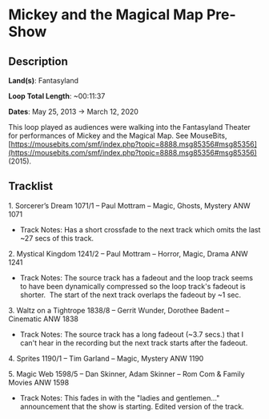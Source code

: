 # Mickey and the Magical Map Pre-Show

## Description

**Land(s)**: Fantasyland

**Loop Total Length**: ~00:11:37

**Dates**: May 25, 2013 → March 12, 2020

This loop played as audiences were walking into the Fantasyland Theater for performances of Mickey and the Magical Map. See MouseBits, [https://mousebits.com/smf/index.php?topic=8888.msg85356#msg85356](https://mousebits.com/smf/index.php?topic=8888.msg85356#msg85356) (2015).

## Tracklist

1\. Sorcerer’s Dream 1071/1 – Paul Mottram – Magic, Ghosts, Mystery ANW 1071

- Track Notes: Has a short crossfade to the next track which omits the last ~27 secs of this track.

2\. Mystical Kingdom 1241/2 – Paul Mottram – Horror, Magic, Drama ANW 1241

- Track Notes: The source track has a fadeout and the loop track seems to have been dynamically compressed so the loop track's fadeout is shorter.  The start of the next track overlaps the fadeout by ~1 sec.

3\. Waltz on a Tightrope 1838/8 – Gerrit Wunder, Dorothee Badent – Cinematic ANW 1838

- Track Notes: The source track has a long fadeout (~3.7 secs.) that I can't hear in the recording but the next track starts after the fadeout.

4\. Sprites 1190/1 – Tim Garland – Magic, Mystery ANW 1190



5\. Magic Web 1598/5 – Dan Skinner, Adam Skinner – Rom Com & Family Movies ANW 1598

- Track Notes: This fades in with the "ladies and gentlemen..." announcement that the show is starting. Edited version of the track.
